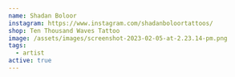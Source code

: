 ```yaml
---
name: Shadan Boloor
instagram: https://www.instagram.com/shadanboloortattoos/
shop: Ten Thousand Waves Tattoo
image: /assets/images/screenshot-2023-02-05-at-2.23.14-pm.png
tags:
  - artist
active: true
---
```

